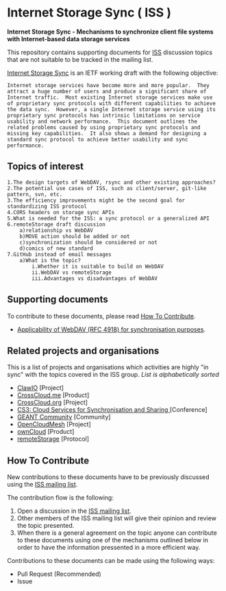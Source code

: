 # Internet Storage Sync ( ISS )

**Internet Storage Sync - Mechanisms to synchronize client file systems with Internet-based data storage services**

This repository contains supporting documents for [ISS](https://tools.ietf.org/html/draft-cui-iss-problem-03) discussion topics that are not suitable to be tracked in the mailing list.


[Internet Storage Sync](https://tools.ietf.org/html/draft-cui-iss-problem-03) is an IETF working draft with the following objective:

```
Internet storage services have become more and more popular.  They
attract a huge number of users and produce a significant share of
Internet traffic.  Most existing Internet storage services make use
of proprietary sync protocols with different capabilities to achieve
the data sync.  However, a single Internet storage service using its
proprietary sync protocols has intrinsic limitations on service
usability and network performance.  This document outlines the
related problems caused by using proprietary sync protocols and
missing key capabilities.  It also shows a demand for designing a
standard sync protocol to achieve better usability and sync
performance.
```

## Topics of interest

```
1.The design targets of WebDAV, rsync and other existing approaches?
2.The potential use cases of ISS, such as client/server, git-like pattern, svn, etc.
3.The efficiency improvements might be the second goal for standardizing ISS protocol
4.CORS headers on storage sync APIs
5.What is needed for the ISS: a sync protocol or a generalized API
6.remoteStorage draft discussion
	a)relationship vs WebDAV
	b)MOVE action should be added or not
	c)synchronization should be considered or not
	d)comics of new standard
7.GitHub instead of email messages
	a)What is the topic? 
		i.Whether it is suitable to build on WebDAV
		ii.WebDAV vs remoteStorage
		iii.Advantages vs disadvantages of WebDAV
```


## Supporting documents
To contribute to these documents, please read [How To Contribute](#how-to-contribute).

* [Applicability of WebDAV (RFC 4918) for synchronisation purposes](./applicability-of-webdav.md).


## Related projects and organisations
This is a list of projects and organisations which activities are highly "in sync" with the topics covered in the ISS group.
*List is alphabetically sorted*

* [ClawIO](http://clawio.github.io) [Project]
* [CrossCloud.me](https://crosscloud.me/) [Product]
* [CrossCloud.org](http://crosscloud.org/jobs/) [Project]
* [CS3: Cloud Services for Synchronisation and Sharing ](http://cs3.ethz.ch/program.html) [Conference]
* [GEANT Community](http://www.geant.org/) [Community]
* [OpenCloudMesh](http://oc.owncloud.com/opencloudmesh.html) [Project]
* [ownCloud](http://owncloud.org) [Product]
* [remoteStorage](https://remotestorage.io/) [Protocol]



## How To Contribute
New contributions to these documents have to be previously discussed using the [ISS mailing list](https://www.ietf.org/mailman/listinfo/storagesync).

The contribution flow is the following:

1. Open a discussion in the [ISS mailing list](https://www.ietf.org/mailman/listinfo/storagesync).
2. Other members of the ISS mailing list will give their opinion and review the topic presented.
3. When there is a general agreement on the topic anyone can contribute to these documents using one of the mechanisms outlined below in order to have the information pressented in a more efficient way.

Contributions to these documents can be made using the following ways:

* Pull Request (Recommended) 
* Issue

